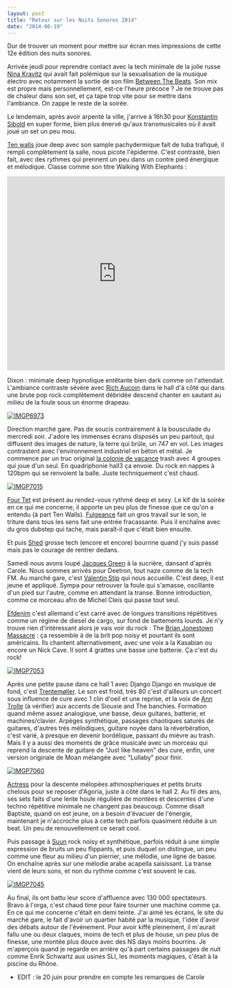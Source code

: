 ```yaml
---
layout: post
title: "Retour sur les Nuits Sonores 2014"
date: "2014-06-19"
---
```


Dur de trouver un moment pour mettre sur écran mes impressions de cette 12e édition des nuits sonores.

Arrivée jeudi pour reprendre contact avec la tech minimale de la jolie russe [Nina Kravitz](https://soundcloud.com/nina-kraviz) qui avait fait polémique sur la sexualisation de la musique électro avec notamment la sortie de son film [Between The Beats](https://www.youtube.com/watch?v=5TkSsq344K8). Son mix est propre mais personnellement, est-ce l'heure précoce ? Je ne trouve pas de chaleur dans son set, et ça tape trop vite pour se mettre dans l'ambiance. On zappe le reste de la soirée.

Le lendemain, après avoir arpenté la ville, j'arrive à 16h30 pour [Konstantin Sibold](https://soundcloud.com/konstantinsibold) en super forme, bien plus énervé qu'aux transmusicales où il avait joué un set un peu mou.

[Ten walls](https://soundcloud.com/tenwallsmusic) joue deep avec son sample pachydermique fait de tuba trafiqué, il rempli complètement la salle, nous picote l'épiderme. C'est contrasté, bien fait, avec des rythmes qui prennent un peu dans un contre pied énergique et mélodique. Classe comme son titre Walking With Elephants : 

<iframe width="100%" height="450" scrolling="no" frameborder="no" src="https://w.soundcloud.com/player/?url=https%3A//api.soundcloud.com/tracks/140546638&amp;auto_play=false&amp;hide_related=false&amp;show_comments=true&amp;show_user=true&amp;show_reposts=false&amp;visual=true"></iframe>

Dixon : minimale deep hypnotique entêtante bien dark comme on l'attendait. L'ambiance contraste sévère avec [Rich Aucoin](http://www.richaucoin.ca/) dans le hall d'à côté qui dans une brute pop rock complètement débridée descend chanter en sautant au milieu de la foule sous un énorme drapeau.

[![IMGP6973](/images/14458070481_5de11e1637.jpg)](https://www.flickr.com/photos/31719094@N04/14458070481/ "Rich Aucoin")

Direction marché gare. Pas de soucis contrairement à la bousculade du mercredi soir. J'adore les immenses écrans disposés un peu partout, qui diffusent des images de nature, la terre qui brûle, un 747 en vol. Les images contrastent avec l'environnement industriel en béton et métal. Je commence par un truc original [la colonie de vacance](http://papiertigre.com/lacoloniedevacances/) trash avec 4 groupes qui joue d'un seul. En quadriphonie hall3 ça envoie. Du rock en nappes à 120bpm qui se renvoient la balle. Juste techniquement c'est chaud.

[![IMGP7015](/images/14339138266_9358298e04.jpg)](https://www.flickr.com/photos/31719094@N04/14339138266/ "Une des quatre formations de la Colonie de Vacance")

[Four Tet](http://www.deezer.com/artist/1744) est présent au rendez-vous rythmé deep et sexy. Le kif de la soirée en ce qui me concerne, il apporte un peu plus de finesse que ce qu'on a entendu (à part Ten Walls). [Fulgeance](http://www.deezer.com/artist/157156) fait un gros travail sur le son, le triture dans tous les sens fait une entrée fracassante. Puis il enchaîne avec du gros dubstep qui tache, mais paraît-il que c'était bien ensuite.

Et puis [Shed](http://www.discogs.com/artist/97364-Shed) grosse tech (encore et encore) bourrine quand j'y suis passé mais pas le courage de rentrer dedans.

Samedi nous avons loupé [Jacques Green](https://soundcloud.com/jacquesgreene) à la sucrière, dansant d'après Carole. Nous sommes arrivés pour Deetron, tout naze comme de la tech FM. Au marché gare, c'est [Valentin Stip](https://soundcloud.com/valentinstip) qui nous accueille. C'est deep, il est jeune et appliqué. Sympa pour retrouver la foule qui s'amasse, oscillante d'un pied sur l'autre, comme en attendant la transe. Bonne introduction, comme ce morceau afro de Michel Cleis qui passe tout seul.

[Efdenim](https://soundcloud.com/efdemin) c'est allemand c'est carré avec de longues transitions répétitives comme un régime de diesel de cargo, sur fond de battements lourds. Je n'y trouve rien d'intéressant alors je vais voir du rock : The [Brian Jonestown Massacre](http://www.brianjonestownmassacre.com/) : ça ressemble à de la brit pop noisy et pourtant ils sont américains. Ils chantent alternativement, avec une voix a la Kasabian ou encore un Nick Cave. Il sont 4 grattes une basse une batterie. Ça c'est du rock!

[![IMGP7053](/images/14382423503_eb6e2762fa.jpg)](https://www.flickr.com/photos/31719094@N04/14382423503/ "Efdenim")

Après une petite pause dans ce hall 1 avec Django Django en musique de fond, c'est [Trentemøller](https://soundcloud.com/trentemusic). Le son est froid, très 80 c'est d'ailleurs un concert sous influence de cure avec 1 clin d'oeil et une reprise, et la voix de [Ann Trolle](http://www.anetrolle.com) (à vérifier) aux accents de Siouxie and The banchies. Formation quand même assez analogique, une basse, deux guitares, batterie, et machines/clavier. Arpèges synthétique, passages chaotiques saturés de guitares, d'autres très mélodiques, guitare noyée dans la réverbération, c'est varié, à presque en devenir bordélique, passant du mièvre au trash. Mais il y a aussi des moments de grâce musicale avec un morceau qui reprend la descente de guitare de "Just like heaven" des cure, enfin, une version originale de Moan mélangée avec "Lullaby" pour finir.

[![IMGP7060](/images/14175668330_96676e9397.jpg)](https://www.flickr.com/photos/31719094@N04/14175668330/ "Trentemøller hall 1")

[Actress](http://www.discogs.com/artist/211501-Actress) pour la descente mélopées athmospheriques et petits bruits chelous pour se reposer d'Agoria, juste à côté dans le hall 2. Au fil des ans, ses sets faits d'une lente houle régulière de montées et descentes d'une techno répétitive minimale ne changent pas beaucoup. Comme disait Baptiste, quand on est jeune, on a besoin d'évacuer de l'énergie, maintenant je n'accroche plus à cette tech parfois quasiment réduite à un beat. Un peu de renouvellement ce serait cool.

Puis passage à [Suun](http://secretlycanadian.com/artist.php?name=suuns) rock noisy et synthétique, parfois réduit à une simple expression de bruits un peu flippants, et puis duquel on distingue, un peu comme une fleur au milieu d'un pierrier, une mélodie, une ligne de basse. On enchaîne après sur une mélodie arabe acapella saisissant. La transe vient de leurs sons, et non du rythme comme c'est souvent le cas.

[![IMGP7045](/images/14175664350_48ccff9926.jpg)](https://www.flickr.com/photos/31719094@N04/14175664350/ "Le hall 2, central en large")

Au final, ils ont battu leur score d'affluence avec 130 000 spectateurs. Bravo à l'orga, c'est chaud time pour faire tourner une machine comme ça. En ce qui me concerne c'était en demi teinte. J'ai aimé les écrans, le site du marché gare, le fait d'avoir un quartier habité par la musique, l'idée d'avoir des débats autour de l'événement. Pour avoir kiffé pleinement, il m'aurait fallu une ou deux claques, moins de tech et plus de house, un peu plus de finesse, une montée plus douce avec des NS days moins bourrins. Je m'aperçois quand je regarde en arrière qu'à part certains passages de nuit comme Enrik Schwartz aux usines SLI, les moments magiques, c'était à la piscine du Rhône.

- EDIT : le 20 juin pour prendre en compte les remarques de Carole
